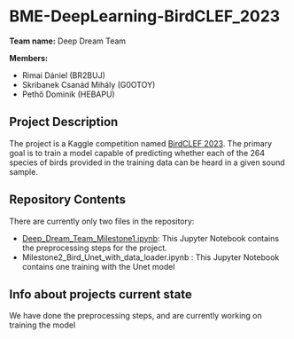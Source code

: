 # BME-DeepLearning-BirdCLEF_2023

**Team name:** Deep Dream Team

**Members:**
- Rimai Dániel (BR2BUJ)
- Skribanek Csanád Mihály (G0OTOY)
- Pethő Dominik (HEBAPU)

## Project Description

The project is a Kaggle competition named [BirdCLEF 2023](https://www.kaggle.com/competitions/birdclef-2023). The primary goal is to train a model capable of predicting whether each of the 264 species of birds provided in the training data can be heard in a given sound sample.

## Repository Contents

There are currently only two files in the repository:

- [Deep_Dream_Team_Milestone1.ipynb](Deep_Dream_Team_Milestone1.ipynb): This Jupyter Notebook contains the preprocessing steps for the project.
- Milestone2_Bird_Unet_with_data_loader.ipynb : This Jupyter Notebook contains one training with the Unet model



## Info about projects current state
We have done the preprocessing steps, and are currently working on training the model

